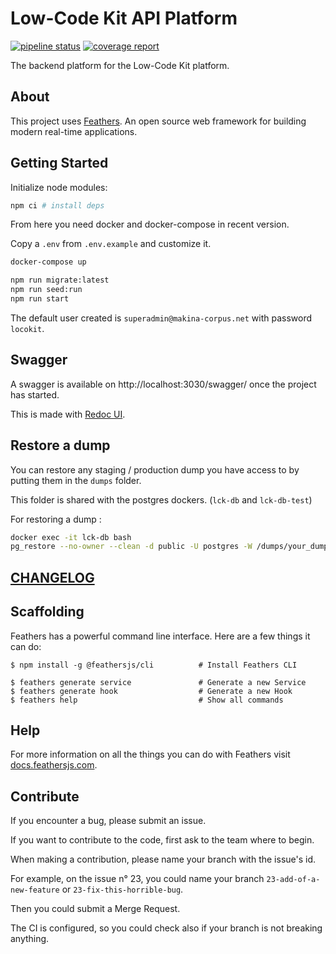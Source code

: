 # Low-Code Kit API Platform

[![pipeline status](https://gitlab.makina-corpus.net/lck/lck-api/badges/master/pipeline.svg)](https://gitlab.makina-corpus.net/lck/lck-api/-/commits/master)
[![coverage report](https://gitlab.makina-corpus.net/lck/lck-api/badges/master/coverage.svg)](https://gitlab.makina-corpus.net/lck/lck-api/-/commits/master)

The backend platform for the Low-Code Kit platform.

## About

This project uses [Feathers](http://feathersjs.com). An open source web framework for building modern real-time applications.

## Getting Started

Initialize node modules:

```sh
npm ci # install deps
```

From here you need docker and docker-compose in recent version.

Copy a `.env` from  `.env.example` and customize it.

```sh
docker-compose up

npm run migrate:latest
npm run seed:run
npm run start
```

The default user created is `superadmin@makina-corpus.net` with password `locokit`.

## Swagger

A swagger is available on http://localhost:3030/swagger/ once the project has started.

This is made with [Redoc UI](https://redocly.github.io/redoc/).

## Restore a dump

You can restore any staging / production dump you have access to by putting them
in the `dumps` folder.

This folder is shared with the postgres dockers. (`lck-db` and `lck-db-test`)

For restoring a dump :

```sh
docker exec -it lck-db bash
pg_restore --no-owner --clean -d public -U postgres -W /dumps/your_dump # you'll have to enter the password pouicpouic
```

## [CHANGELOG](CHANGELOG.md)

## Scaffolding

Feathers has a powerful command line interface. Here are a few things it can do:

```
$ npm install -g @feathersjs/cli          # Install Feathers CLI

$ feathers generate service               # Generate a new Service
$ feathers generate hook                  # Generate a new Hook
$ feathers help                           # Show all commands
```

## Help

For more information on all the things you can do with Feathers visit [docs.feathersjs.com](http://docs.feathersjs.com).

## Contribute

If you encounter a bug, please submit an issue.

If you want to contribute to the code,
first ask to the team where to begin.

When making a contribution, please name your branch with the issue's id.

For example, on the issue n° 23, you could name your branch `23-add-of-a-new-feature` or `23-fix-this-horrible-bug`.

Then you could submit a Merge Request.

The CI is configured, so you could check also if your branch is not breaking anything.
